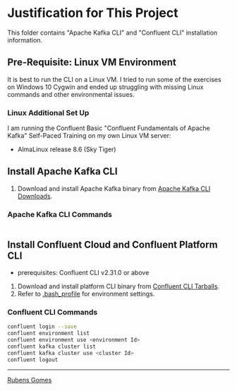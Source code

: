 # Justification for This Project

This folder contains "Apache Kafka CLI" and "Confluent CLI" installation information.

## Pre-Requisite: Linux VM Environment

It is best to run the CLI on a Linux VM.  I tried to run some of the exercises on Windows
10 Cygwin and ended up struggling with missing Linux commands and other environmental issues.

### Linux Additional Set Up

I am running the Confluent Basic "Confluent Fundamentals of Apache Kafka" Self-Paced Training
on my own Linux VM server:

- AlmaLinux release 8.6 (Sky Tiger)


## Install Apache Kafka CLI

1. Download and install Apache Kafka binary from [Apache Kafka CLI Downloads](https://kafka.apache.org/downloads).

### Apache Kafka CLI Commands

```bash

```

## Install Confluent Cloud and Confluent Platform CLI

- prerequisites: Confluent CLI v2.31.0 or above

1. Download and install platform CLI binary from [Confluent CLI Tarballs](https://docs.confluent.io/confluent-cli/current/install.html#tarball-or-zip-installation).
2. Refer to [.bash_profile](.bash_profile) for environment settings.

### Confluent CLI Commands

```bash
confluent login --save
confluent environment list
confluent environment use <environment Id>
confluent kafka cluster list
confluent kafka cluster use <cluster Id>
confluent logout
```

---
[Rubens Gomes](https://rubensgomes.com/)
